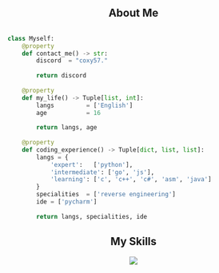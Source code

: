 <!-- <p align="center">
    <img alt="" src=https://img.shields.io/github/stars/coxy57?style=for-the-badge&?affiliations=OWNER%2CCOLLABORATOR />
    <img alt="" src=https://komarev.com/ghpvc/?username=coxy57&style=for-the-badge />
</p> -->


<h2 align="center">About Me </h2>

```python

class Myself:
	@property
	def contact_me() -> str:
	    discord  = "coxy57."
	    
	    return discord
	
	@property
	def my_life() -> Tuple[list, int]:
		langs         = ['English']
		age           = 16
		
		return langs, age
	
	@property
	def coding_experience() -> Tuple[dict, list, list]:
		langs = {
			'expert':   ['python'],
			'intermediate': ['go', 'js'],
			'learning': ['c', 'c++', 'c#', 'asm', 'java']
		}
		specialities  = ['reverse engineering']
		ide = ['pycharm']
		
		return langs, specialities, ide

```
<h2 align="center">My Skills</h2>

<p align="center">
  <a href="https://skillicons.dev">
    <img src="https://skillicons.dev/icons?i=python,js,css,html" />
  </a>
</p>

<p href="https://discord.gg/onlp" align="center">
    <img alt="" src="https://github-readme-stats.vercel.app/api?username=coxy57&theme=tokyonight&show_icons=true">
</p>

<p href="https://discord.gg/onlp" align="center">
    <img alt="" src=https://lanyard.cnrad.dev/api/1115378147630788618/>
</p>



